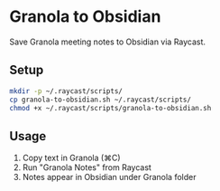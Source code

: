 # Granola to Obsidian

Save Granola meeting notes to Obsidian via Raycast.

## Setup

```bash
mkdir -p ~/.raycast/scripts/
cp granola-to-obsidian.sh ~/.raycast/scripts/
chmod +x ~/.raycast/scripts/granola-to-obsidian.sh
```

## Usage

1. Copy text in Granola (⌘C)
2. Run "Granola Notes" from Raycast
3. Notes appear in Obsidian under Granola folder
